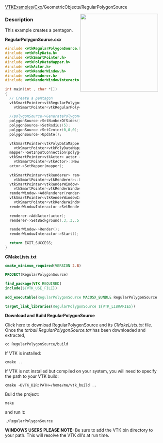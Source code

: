 [VTKExamples](Home)/[Cxx](Cxx)/GeometricObjects/RegularPolygonSource

<img align="right" src="https://github.com/lorensen/VTKExamples/raw/master/Testing/Baseline/GeometricObjects/TestRegularPolygonSource.png" width="256" />

### Description
 
This example creates a pentagon.

**RegularPolygonSource.cxx**
```c++
#include <vtkRegularPolygonSource.h>
#include <vtkPolyData.h>
#include <vtkSmartPointer.h>
#include <vtkPolyDataMapper.h>
#include <vtkActor.h>
#include <vtkRenderWindow.h>
#include <vtkRenderer.h>
#include <vtkRenderWindowInteractor.h>
 
int main(int , char *[])
{
  // Create a pentagon
  vtkSmartPointer<vtkRegularPolygonSource> polygonSource = 
    vtkSmartPointer<vtkRegularPolygonSource>::New();
  
  //polygonSource->GeneratePolygonOff();
  polygonSource->SetNumberOfSides(5);
  polygonSource->SetRadius(5);
  polygonSource->SetCenter(0,0,0);
  polygonSource->Update();
  
  vtkSmartPointer<vtkPolyDataMapper> mapper =
    vtkSmartPointer<vtkPolyDataMapper>::New();
  mapper->SetInputConnection(polygonSource->GetOutputPort());
  vtkSmartPointer<vtkActor> actor =
    vtkSmartPointer<vtkActor>::New();
  actor->SetMapper(mapper);
 
  vtkSmartPointer<vtkRenderer> renderer =
    vtkSmartPointer<vtkRenderer>::New();
  vtkSmartPointer<vtkRenderWindow> renderWindow =
    vtkSmartPointer<vtkRenderWindow>::New();
  renderWindow->AddRenderer(renderer);
  vtkSmartPointer<vtkRenderWindowInteractor> renderWindowInteractor =
    vtkSmartPointer<vtkRenderWindowInteractor>::New();
  renderWindowInteractor->SetRenderWindow(renderWindow);
 
  renderer->AddActor(actor);
  renderer->SetBackground(.3,.3,.5); // Background color purple
 
  renderWindow->Render();
  renderWindowInteractor->Start();
 
  return EXIT_SUCCESS;
}
```
**CMakeLists.txt**
```cmake
cmake_minimum_required(VERSION 2.8)
 
PROJECT(RegularPolygonSource)
 
find_package(VTK REQUIRED)
include(${VTK_USE_FILE})
 
add_executable(RegularPolygonSource MACOSX_BUNDLE RegularPolygonSource.cxx)
 
target_link_libraries(RegularPolygonSource ${VTK_LIBRARIES})
```

**Download and Build RegularPolygonSource**

Click [here to download RegularPolygonSource](https://github.com/lorensen/VTKWikiExamplesTarballs/raw/master/RegularPolygonSource.tar) and its *CMakeLists.txt* file.
Once the *tarball RegularPolygonSource.tar* has been downloaded and extracted,
```
cd RegularPolygonSource/build 
```
If VTK is installed:
```
cmake ..
```
If VTK is not installed but compiled on your system, you will need to specify the path to your VTK build:
```
cmake -DVTK_DIR:PATH=/home/me/vtk_build ..
```
Build the project:
```
make
```
and run it:
```
./RegularPolygonSource
```
**WINDOWS USERS PLEASE NOTE:** Be sure to add the VTK bin directory to your path. This will resolve the VTK dll's at run time.

